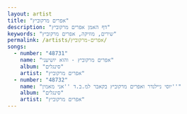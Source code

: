 ```yaml
---
layout: artist
title: "אפרים מרקוביץ"
description: "דף האמן אפרים מרקוביץ"
keywords: "שירים, מוזיקה, אפרים מרקוביץ"
permalink: /artists/אפרים-מרקוביץ/
songs:
  - number: "48731"
    name: "אפרים מרקוביץ - והוא יושיעני"
    album: "סינגלים"
    artist: "אפרים מרקוביץ"
  - number: "48732"
    name: "יוסי ניילנדר ואפרים מרקוביץ בקאבר למ.ב.ד ''אני מאמין''"
    album: "סינגלים"
    artist: "אפרים מרקוביץ"
---
```

